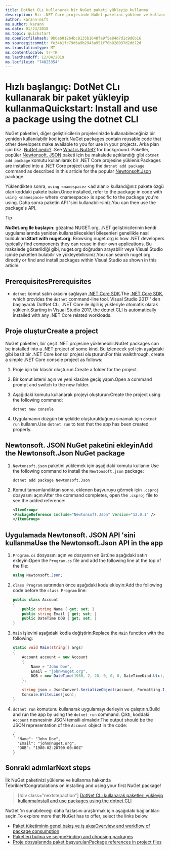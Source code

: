 ```yaml
---
title: DotNet CLı kullanarak bir NuGet paketi yükleyip kullanma
description: Bir .NET Core projesinde NuGet paketini yükleme ve kullanma işlemi hakkında bir adım adım öğretici.
author: karann-msft
ms.author: karann
ms.date: 01/23/2018
ms.topic: quickstart
ms.openlocfilehash: 9b6eb012b4bc8135b1648fa9f5e84d7d1c9d6b16
ms.sourcegitcommit: fe34b1fc79d6a9b2943a951f70b820037d2dd72d
ms.translationtype: MT
ms.contentlocale: tr-TR
ms.lasthandoff: 12/04/2019
ms.locfileid: "74825354"
---
```

# <a name="quickstart-install-and-use-a-package-using-the-dotnet-cli"></a><span data-ttu-id="298ac-103">Hızlı başlangıç: DotNet CLı kullanarak bir paket yükleyip kullanma</span><span class="sxs-lookup"><span data-stu-id="298ac-103">Quickstart: Install and use a package using the dotnet CLI</span></span>

<span data-ttu-id="298ac-104">NuGet paketleri, diğer geliştiricilerin projelerinizde kullanabileceğiniz bir yeniden kullanılabilir kod içerir.</span><span class="sxs-lookup"><span data-stu-id="298ac-104">NuGet packages contain reusable code that other developers make available to you for use in your projects.</span></span> <span data-ttu-id="298ac-105">Arka plan için bkz. [NuGet nedir?](../What-is-NuGet.md) .</span><span class="sxs-lookup"><span data-stu-id="298ac-105">See [What is NuGet?](../What-is-NuGet.md) for background.</span></span> <span data-ttu-id="298ac-106">Paketler, popüler [Newtonsoft. JSON](https://www.nuget.org/packages/Newtonsoft.Json/) paketi için bu makalede açıklandığı gibi `dotnet add package` komutu kullanılarak bir .NET Core projesine yüklenir.</span><span class="sxs-lookup"><span data-stu-id="298ac-106">Packages are installed into a .NET Core project using the `dotnet add package` command as described in this article for the popular [Newtonsoft.Json](https://www.nuget.org/packages/Newtonsoft.Json/) package.</span></span>

<span data-ttu-id="298ac-107">Yüklendikten sonra, `using <namespace>` \<ad alanı\> kullandığınız pakete özgü olan koddaki pakete bakın.</span><span class="sxs-lookup"><span data-stu-id="298ac-107">Once installed, refer to the package in code with `using <namespace>` where \<namespace\> is specific to the package you're using.</span></span> <span data-ttu-id="298ac-108">Daha sonra paketin API 'sini kullanabilirsiniz.</span><span class="sxs-lookup"><span data-stu-id="298ac-108">You can then use the package's API.</span></span>

> [!Tip]
> <span data-ttu-id="298ac-109">**NuGet.org Ile başlayın**: gözatma NUGET.org, .NET geliştiricilerinin kendi uygulamalarında yeniden kullanabilecekleri bileşenleri genellikle nasıl buldukları.</span><span class="sxs-lookup"><span data-stu-id="298ac-109">**Start with nuget.org**: Browsing nuget.org is how .NET developers typically find components they can reuse in their own applications.</span></span> <span data-ttu-id="298ac-110">Bu makalede gösterildiği gibi, nuget.org doğrudan arayabilir veya Visual Studio içinde paketleri bulabilir ve yükleyebilirsiniz.</span><span class="sxs-lookup"><span data-stu-id="298ac-110">You can search nuget.org directly or find and install packages within Visual Studio as shown in this article.</span></span>

## <a name="prerequisites"></a><span data-ttu-id="298ac-111">Prerequisites</span><span class="sxs-lookup"><span data-stu-id="298ac-111">Prerequisites</span></span>

- <span data-ttu-id="298ac-112">`dotnet` komut satırı aracını sağlayan [.NET Core SDK](https://www.microsoft.com/net/download/).</span><span class="sxs-lookup"><span data-stu-id="298ac-112">The [.NET Core SDK](https://www.microsoft.com/net/download/), which provides the `dotnet` command-line tool.</span></span> <span data-ttu-id="298ac-113">Visual Studio 2017 ' den başlayarak DotNet CLı, .NET Core ile ilgili iş yükleriyle otomatik olarak yüklenir.</span><span class="sxs-lookup"><span data-stu-id="298ac-113">Starting in Visual Studio 2017, the dotnet CLI is automatically installed with any .NET Core related workloads.</span></span>

## <a name="create-a-project"></a><span data-ttu-id="298ac-114">Proje oluştur</span><span class="sxs-lookup"><span data-stu-id="298ac-114">Create a project</span></span>

<span data-ttu-id="298ac-115">NuGet paketleri, bir çeşit .NET projesine yüklenebilir.</span><span class="sxs-lookup"><span data-stu-id="298ac-115">NuGet packages can be installed into a .NET project of some kind.</span></span> <span data-ttu-id="298ac-116">Bu izlenecek yol için aşağıdaki gibi basit bir .NET Core konsol projesi oluşturun:</span><span class="sxs-lookup"><span data-stu-id="298ac-116">For this walkthrough, create a simple .NET Core console project as follows:</span></span>

1. <span data-ttu-id="298ac-117">Proje için bir klasör oluşturun.</span><span class="sxs-lookup"><span data-stu-id="298ac-117">Create a folder for the project.</span></span>

1. <span data-ttu-id="298ac-118">Bir komut istemi açın ve yeni klasöre geçiş yapın.</span><span class="sxs-lookup"><span data-stu-id="298ac-118">Open a command prompt and switch to the new folder.</span></span>

1. <span data-ttu-id="298ac-119">Aşağıdaki komutu kullanarak projeyi oluşturun:</span><span class="sxs-lookup"><span data-stu-id="298ac-119">Create the project using the following command:</span></span>

    ```dotnetcli
    dotnet new console
    ```

1. <span data-ttu-id="298ac-120">Uygulamanın düzgün bir şekilde oluşturulduğunu sınamak için `dotnet run` kullanın.</span><span class="sxs-lookup"><span data-stu-id="298ac-120">Use `dotnet run` to test that the app has been created properly.</span></span>

## <a name="add-the-newtonsoftjson-nuget-package"></a><span data-ttu-id="298ac-121">Newtonsoft. JSON NuGet paketini ekleyin</span><span class="sxs-lookup"><span data-stu-id="298ac-121">Add the Newtonsoft.Json NuGet package</span></span>

1. <span data-ttu-id="298ac-122">`Newtonsoft.json` paketini yüklemek için aşağıdaki komutu kullanın:</span><span class="sxs-lookup"><span data-stu-id="298ac-122">Use the following command to install the `Newtonsoft.json` package:</span></span>

    ```dotnetcli
    dotnet add package Newtonsoft.Json
    ```

2. <span data-ttu-id="298ac-123">Komut tamamlandıktan sonra, eklenen başvuruyu görmek için `.csproj` dosyasını açın:</span><span class="sxs-lookup"><span data-stu-id="298ac-123">After the command completes, open the `.csproj` file to see the added reference:</span></span>

    ```xml
   <ItemGroup>
    <PackageReference Include="Newtonsoft.Json" Version="12.0.1" />
   </ItemGroup>
    ```

## <a name="use-the-newtonsoftjson-api-in-the-app"></a><span data-ttu-id="298ac-124">Uygulamada Newtonsoft. JSON API 'sini kullanma</span><span class="sxs-lookup"><span data-stu-id="298ac-124">Use the Newtonsoft.Json API in the app</span></span>

1. <span data-ttu-id="298ac-125">`Program.cs` dosyasını açın ve dosyanın en üstüne aşağıdaki satırı ekleyin:</span><span class="sxs-lookup"><span data-stu-id="298ac-125">Open the `Program.cs` file and add the following line at the top of the file:</span></span>

    ```cs
    using Newtonsoft.Json;
    ```

1. <span data-ttu-id="298ac-126">`class Program` satırından önce aşağıdaki kodu ekleyin:</span><span class="sxs-lookup"><span data-stu-id="298ac-126">Add the following code before the `class Program` line:</span></span>

    ```cs
    public class Account
    {
        public string Name { get; set; }
        public string Email { get; set; }
        public DateTime DOB { get; set; }
    }
    ```

1. <span data-ttu-id="298ac-127">`Main` işlevini aşağıdaki kodla değiştirin:</span><span class="sxs-lookup"><span data-stu-id="298ac-127">Replace the `Main` function with the following:</span></span>

    ```cs
    static void Main(string[] args)
    {
        Account account = new Account
        {
            Name = "John Doe",
            Email = "john@nuget.org",
            DOB = new DateTime(1980, 2, 20, 0, 0, 0, DateTimeKind.Utc),
        };

        string json = JsonConvert.SerializeObject(account, Formatting.Indented);
        Console.WriteLine(json);
    }
    ```

1. <span data-ttu-id="298ac-128">`dotnet run` komutunu kullanarak uygulamayı derleyin ve çalıştırın.</span><span class="sxs-lookup"><span data-stu-id="298ac-128">Build and run the app by using the `dotnet run` command.</span></span> <span data-ttu-id="298ac-129">Çıktı, koddaki `Account` nesnesinin JSON temsili olmalıdır:</span><span class="sxs-lookup"><span data-stu-id="298ac-129">The output should be the JSON representation of the `Account` object in the code:</span></span>

    ```output
    {
      "Name": "John Doe",
      "Email": "john@nuget.org",
      "DOB": "1980-02-20T00:00:00Z"
    }
    ```

## <a name="next-steps"></a><span data-ttu-id="298ac-130">Sonraki adımlar</span><span class="sxs-lookup"><span data-stu-id="298ac-130">Next steps</span></span>

<span data-ttu-id="298ac-131">İlk NuGet paketinizi yükleme ve kullanma hakkında Tebrikler!</span><span class="sxs-lookup"><span data-stu-id="298ac-131">Congratulations on installing and using your first NuGet package!</span></span>

> [!div class="nextstepaction"]
> [<span data-ttu-id="298ac-132">DotNet CLı kullanarak paketleri yükleyip kullanma</span><span class="sxs-lookup"><span data-stu-id="298ac-132">Install and use packages using the dotnet CLI</span></span>](../consume-packages/install-use-packages-dotnet-cli.md)

<span data-ttu-id="298ac-133">NuGet 'in sunabileceği daha fazlasını araştırmak için aşağıdaki bağlantıları seçin.</span><span class="sxs-lookup"><span data-stu-id="298ac-133">To explore more that NuGet has to offer, select the links below.</span></span>

- [<span data-ttu-id="298ac-134">Paket tüketiminin genel bakış ve iş akışı</span><span class="sxs-lookup"><span data-stu-id="298ac-134">Overview and workflow of package consumption</span></span>](../consume-packages/overview-and-workflow.md)
- [<span data-ttu-id="298ac-135">Paketleri bulma ve seçme</span><span class="sxs-lookup"><span data-stu-id="298ac-135">Finding and choosing packages</span></span>](../consume-packages/finding-and-choosing-packages.md)
- [<span data-ttu-id="298ac-136">Proje dosyalarında paket başvuruları</span><span class="sxs-lookup"><span data-stu-id="298ac-136">Package references in project files</span></span>](../consume-packages/package-references-in-project-files.md)
